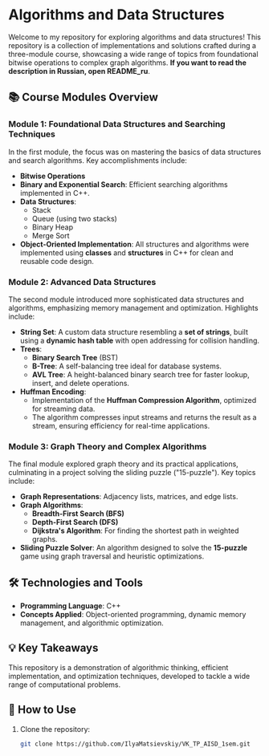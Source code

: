 # Algorithms and Data Structures

Welcome to my repository for exploring algorithms and data structures! This repository is a collection of implementations and solutions crafted during a three-module course, showcasing a wide range of topics from foundational bitwise operations to complex graph algorithms. 
**If you want to read the description in Russian, open README_ru**.

## 📚 Course Modules Overview

### **Module 1: Foundational Data Structures and Searching Techniques**
In the first module, the focus was on mastering the basics of data structures and search algorithms. Key accomplishments include:
- **Bitwise Operations**
- **Binary and Exponential Search**: Efficient searching algorithms implemented in C++.
- **Data Structures**: 
  - Stack
  - Queue (using two stacks)
  - Binary Heap
  - Merge Sort
- **Object-Oriented Implementation**: All structures and algorithms were implemented using **classes** and **structures** in C++ for clean and reusable code design.

### **Module 2: Advanced Data Structures**
The second module introduced more sophisticated data structures and algorithms, emphasizing memory management and optimization. Highlights include:
- **String Set**: A custom data structure resembling a **set of strings**, built using a **dynamic hash table** with open addressing for collision handling.
- **Trees**:
  - **Binary Search Tree** (BST)
  - **B-Tree**: A self-balancing tree ideal for database systems.
  - **AVL Tree**: A height-balanced binary search tree for faster lookup, insert, and delete operations.
- **Huffman Encoding**:
  - Implementation of the **Huffman Compression Algorithm**, optimized for streaming data.
  - The algorithm compresses input streams and returns the result as a stream, ensuring efficiency for real-time applications.

### **Module 3: Graph Theory and Complex Algorithms**
The final module explored graph theory and its practical applications, culminating in a project solving the sliding puzzle ("15-puzzle"). Key topics include:
- **Graph Representations**: Adjacency lists, matrices, and edge lists.
- **Graph Algorithms**:
  - **Breadth-First Search (BFS)**
  - **Depth-First Search (DFS)**
  - **Dijkstra's Algorithm**: For finding the shortest path in weighted graphs.
- **Sliding Puzzle Solver**: An algorithm designed to solve the **15-puzzle** game using graph traversal and heuristic optimizations.

## 🛠️ Technologies and Tools
- **Programming Language**: C++
- **Concepts Applied**: Object-oriented programming, dynamic memory management, and algorithmic optimization.

## 💡 Key Takeaways
This repository is a demonstration of algorithmic thinking, efficient implementation, and optimization techniques, developed to tackle a wide range of computational problems.

## 🚀 How to Use
1. Clone the repository:
   ```bash
   git clone https://github.com/IlyaMatsievskiy/VK_TP_AISD_1sem.git
